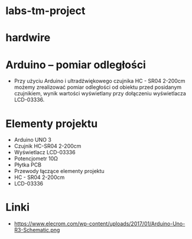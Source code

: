 # labs-tm-project

# hardwire

# Arduino – pomiar odległości

- Przy użyciu Arduino i ultradźwiękowego czujnika HC - SR04 2-200cm możemy zrealizować pomiar odległości od obiektu przed posidanym czujnikiem, wynik wartości wyświetlany przy dołączeniu wyświetlacza LCD-03336.

# Elementy projektu

- Arduino UNO 3
- Czujnik HC-SR04 2-200cm
- Wyświetlacz LCD-03336
- Potencjometr 10Ω
- Płytka PCB
- Przewody łączące elementy projektu
- HC - SR04 2-200cm
- LCD-03336

# Linki

- https://www.elecrom.com/wp-content/uploads/2017/01/Arduino-Uno-R3-Schematic.png

